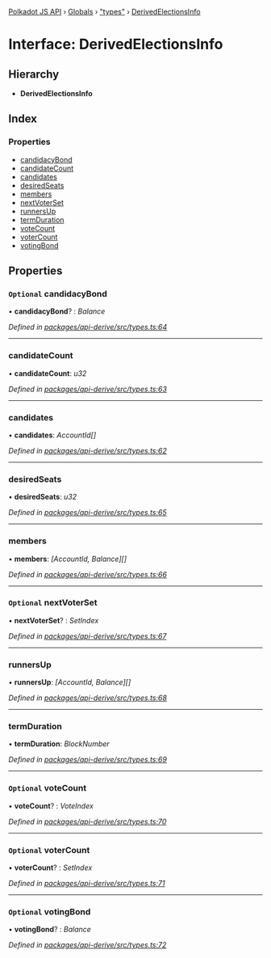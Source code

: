 [Polkadot JS API](../README.md) › [Globals](../globals.md) › ["types"](../modules/_types_.md) › [DerivedElectionsInfo](_types_.derivedelectionsinfo.md)

# Interface: DerivedElectionsInfo

## Hierarchy

* **DerivedElectionsInfo**

## Index

### Properties

* [candidacyBond](_types_.derivedelectionsinfo.md#optional-candidacybond)
* [candidateCount](_types_.derivedelectionsinfo.md#candidatecount)
* [candidates](_types_.derivedelectionsinfo.md#candidates)
* [desiredSeats](_types_.derivedelectionsinfo.md#desiredseats)
* [members](_types_.derivedelectionsinfo.md#members)
* [nextVoterSet](_types_.derivedelectionsinfo.md#optional-nextvoterset)
* [runnersUp](_types_.derivedelectionsinfo.md#runnersup)
* [termDuration](_types_.derivedelectionsinfo.md#termduration)
* [voteCount](_types_.derivedelectionsinfo.md#optional-votecount)
* [voterCount](_types_.derivedelectionsinfo.md#optional-votercount)
* [votingBond](_types_.derivedelectionsinfo.md#optional-votingbond)

## Properties

### `Optional` candidacyBond

• **candidacyBond**? : *Balance*

*Defined in [packages/api-derive/src/types.ts:64](https://github.com/polkadot-js/api/blob/9e681c066/packages/api-derive/src/types.ts#L64)*

___

###  candidateCount

• **candidateCount**: *u32*

*Defined in [packages/api-derive/src/types.ts:63](https://github.com/polkadot-js/api/blob/9e681c066/packages/api-derive/src/types.ts#L63)*

___

###  candidates

• **candidates**: *AccountId[]*

*Defined in [packages/api-derive/src/types.ts:62](https://github.com/polkadot-js/api/blob/9e681c066/packages/api-derive/src/types.ts#L62)*

___

###  desiredSeats

• **desiredSeats**: *u32*

*Defined in [packages/api-derive/src/types.ts:65](https://github.com/polkadot-js/api/blob/9e681c066/packages/api-derive/src/types.ts#L65)*

___

###  members

• **members**: *[AccountId, Balance][]*

*Defined in [packages/api-derive/src/types.ts:66](https://github.com/polkadot-js/api/blob/9e681c066/packages/api-derive/src/types.ts#L66)*

___

### `Optional` nextVoterSet

• **nextVoterSet**? : *SetIndex*

*Defined in [packages/api-derive/src/types.ts:67](https://github.com/polkadot-js/api/blob/9e681c066/packages/api-derive/src/types.ts#L67)*

___

###  runnersUp

• **runnersUp**: *[AccountId, Balance][]*

*Defined in [packages/api-derive/src/types.ts:68](https://github.com/polkadot-js/api/blob/9e681c066/packages/api-derive/src/types.ts#L68)*

___

###  termDuration

• **termDuration**: *BlockNumber*

*Defined in [packages/api-derive/src/types.ts:69](https://github.com/polkadot-js/api/blob/9e681c066/packages/api-derive/src/types.ts#L69)*

___

### `Optional` voteCount

• **voteCount**? : *VoteIndex*

*Defined in [packages/api-derive/src/types.ts:70](https://github.com/polkadot-js/api/blob/9e681c066/packages/api-derive/src/types.ts#L70)*

___

### `Optional` voterCount

• **voterCount**? : *SetIndex*

*Defined in [packages/api-derive/src/types.ts:71](https://github.com/polkadot-js/api/blob/9e681c066/packages/api-derive/src/types.ts#L71)*

___

### `Optional` votingBond

• **votingBond**? : *Balance*

*Defined in [packages/api-derive/src/types.ts:72](https://github.com/polkadot-js/api/blob/9e681c066/packages/api-derive/src/types.ts#L72)*
